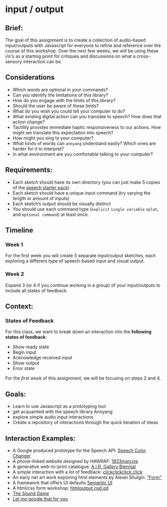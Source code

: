 # input / output

## Brief:
The goal of this assignment is to create a collection of audio-based input/outputs with Javascript for everyone to refine and reference over the course of this workshop. Over the next few weeks, we will be using these i/o's as a starting point for critiques and discussions on what a cross-sensory interaction can be.

## Considerations
- Which words are optional in your commands?
- Can you identify the limitations of this library?
- How do you engage with the limits of this library?
- Should the user be aware of these limits?
- What do you wish you could tell your computer to do?
- What existing digital action can you translate to speech? How does that action change?
- Tactility provides immediate haptic responsiveness to our actions. How might we translate this expectation into speech?
- How might you sing to your computer?
- What kinds of words can `annyang` understand easily? Which ones are harder for it to interpret?
- In what environment are you comfortable talking to your computer?

## Requirements:
- Each sketch should have its own directory (you can just make 5 copies of the [speech starter pack](/files/speech_starter_pack.zip))
- Each sketch should have a unique input command (try varying the length or amount of inputs)
- Each sketch&rsquo;s output should be visually distinct
- You should use each command type (`explicit` `single variable` `splat`, and `optional command`) at least once.

## Timeline

### Week 1
For the first week you will create 5 separate input/output sketches, each exploring a different type of speech-based input and visual output.

### Week 2
Expand 3 (or 4 if you continue working in a group) of your input/outputs to include all states of feedback.


## Context:
### States of Feedback
For this class, we want to break down an interaction into the **following states of feedback**:

- Show ready state
- Begin input
- Acknowledge received input
- Show output
- Error state

For the _first week_ of this assignment, we will be focusing on steps 2 and 4.


## Goals:
- Learn to use Javascript as a prototyping tool
- get acquainted with the speech library Annyang
- explore simple audio input interactions
- Create a repository of interactions through the quick iteration of ideas


## Interaction Examples:
- A Google produced prototype for the Speech API: [Speech Color Changer](https://mdn.github.io/web-speech-api/speech-color-changer/)
- A phone-linked website designed by HAWRAF: [1833marcive](http://1833marcive.com/)
- A generative web-to-print catalogue: [A.I.R. Gallery Biennial](https://letstrylisteningagain.org/)
- A simple interaction with a lot of feedback: [clickclickclick.click](https://clickclickclick.click/)
- An early net art work exploring html elements by Alexei Shulgin: ["Form"](http://variants.artbase.rhizome.org/Q1249/)
- A framework that offers UI defaults [Semantic UI](https://semantic-ui.com/)
- A html/css form workshop: [htmloutput.risd.gd](http://htmloutput.risd.gd)
- [The Sound Game](http://tamarashopsin.com/soundgame/)
- [Let me google that for you](http://letmegooglethat.com/?q=is+this+an+input%3F)